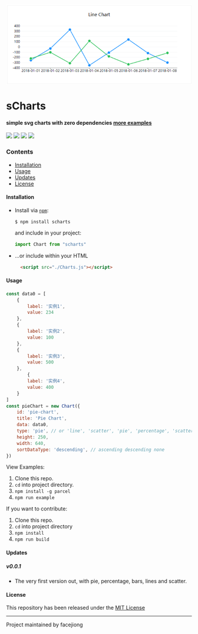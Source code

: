 <p align="center">
  <img src="./docs/line.png">
</p>


# sCharts
#### simple svg charts with zero dependencies [more examples](https://facejiong.github.io/scharts/index.html)

[![](https://img.shields.io/travis/facejiong/sCharts.svg?style=flat-square)](https://travis-ci.org/facejiong/sCharts)
[![](https://img.shields.io/coveralls/github/facejiong/sCharts.svg?style=flat-square)](https://coveralls.io/github/facejiong/sCharts)
[![](https://david-dm.org/facejiong/sCharts/status.svg?style=flat-square)](https://david-dm.org/facejiong/sCharts)
[![](https://img.shields.io/npm/v/sCharts.svg?style=flat-square)](https://www.npmjs.com/package/sCharts)


### Contents
* [Installation](#installation)
* [Usage](#usage)
* [Updates](#updates)
* [License](#license)

#### Installation
* Install via [`npm`](https://www.npmjs.com/get-npm):

  ```console
  $ npm install scharts
  ```

  and include in your project:
  ```js
  import Chart from "scharts"
  ```

* ...or include within your HTML

  ```html
    <script src="./Charts.js"></script>
  ```

#### Usage
```js
const data0 = [
	{
		label: '实例1',
		value: 234
	},
	{
		label: '实例2',
		value: 100
	},
	{
		label: '实例3',
		value: 500
	},
		{
		label: '实例4',
		value: 400
	}
]
const pieChart = new Chart({
	id: 'pie-chart',
	title: 'Pie Chart',
	data: data0,
	type: 'pie', // or 'line', 'scatter', 'pie', 'percentage', 'scatter'
	height: 250,
	width: 640,
	sortDataType: 'descending', // ascending descending none
})
```
View Examples:

1. Clone this repo.
2. `cd` into project directory.
3. `npm install -g parcel`
4. `npm run example`

If you want to contribute:

1. Clone this repo.
2. `cd` into project directory
3. `npm install`
4. `npm run build`

#### Updates

##### v0.0.1
- The very first version out, with pie, percentage, bars, lines and scatter.

#### License
This repository has been released under the [MIT License](LICENSE)

------------------
Project maintained by facejiong

